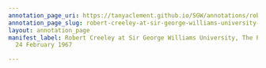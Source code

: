 ```yaml
---
annotation_page_uri: https://tanyaclement.github.io/SGW/annotations/robert-creeley-at-sir-george-williams-university-the-poetry-series-24-february-1967-canvas-1-audience-.json
annotation_page_slug: robert-creeley-at-sir-george-williams-university-the-poetry-series-24-february-1967-canvas-1-audience-
layout: annotation_page
manifest_label: Robert Creeley at Sir George Williams University, The Poetry Series,
  24 February 1967

---
```

